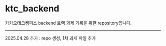 # ktc_backend  
카카오테크캠퍼스 backend 트랙 과제 기록을 위한 repository입니다.

---

2025.04.28 추가 : repo 생성, 1차 과제 파일 추가
